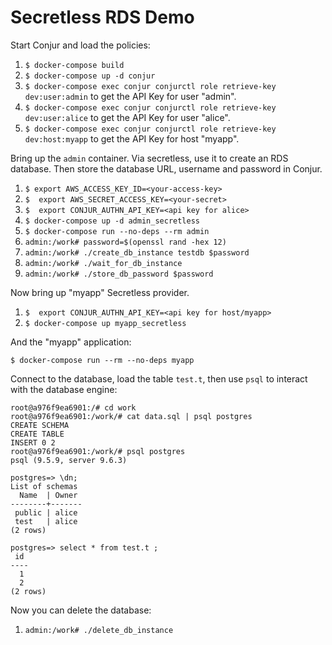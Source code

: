 # Secretless RDS Demo

Start Conjur and load the policies:

1. `$ docker-compose build`
2. `$ docker-compose up -d conjur`
3. `$ docker-compose exec conjur conjurctl role retrieve-key dev:user:admin` to get the API Key for user "admin".
3. `$ docker-compose exec conjur conjurctl role retrieve-key dev:user:alice` to get the API Key for user "alice".
3. `$ docker-compose exec conjur conjurctl role retrieve-key dev:host:myapp` to get the API Key for host "myapp".

Bring up the `admin` container. Via secretless, use it to create an RDS database. Then store the database URL, username and password in Conjur.

1. `$ export AWS_ACCESS_KEY_ID=<your-access-key>`
2. `$  export AWS_SECRET_ACCESS_KEY=<your-secret>`
3. `$  export CONJUR_AUTHN_API_KEY=<api key for alice>`
4. `$ docker-compose up -d admin_secretless`
5. `$ docker-compose run --no-deps --rm admin`
6. `admin:/work# password=$(openssl rand -hex 12)`
7. `admin:/work# ./create_db_instance testdb $password`
8. `admin:/work# ./wait_for_db_instance`
9. `admin:/work# ./store_db_password $password`

Now bring up "myapp" Secretless provider. 

1. `$  export CONJUR_AUTHN_API_KEY=<api key for host/myapp>`
2. `$ docker-compose up myapp_secretless`

And the "myapp" application:

```
$ docker-compose run --rm --no-deps myapp
```

Connect to the database, load the table `test.t`, then use `psql` to interact with the database engine:

```sh-session
root@a976f9ea6901:/# cd work
root@a976f9ea6901:/work/# cat data.sql | psql postgres
CREATE SCHEMA
CREATE TABLE
INSERT 0 2
root@a976f9ea6901:/work/# psql postgres
psql (9.5.9, server 9.6.3)

postgres=> \dn;
List of schemas
  Name  | Owner
--------+-------
 public | alice
 test   | alice
(2 rows)

postgres=> select * from test.t ;
 id
----
  1
  2
(2 rows)
```

Now you can delete the database:

1. `admin:/work# ./delete_db_instance`
